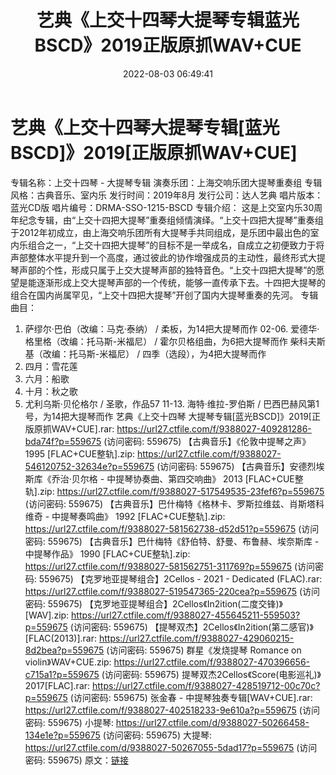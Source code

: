 ﻿---
title: 艺典《上交十四琴大提琴专辑蓝光BSCD》2019正版原抓WAV+CUE
date: 2022-08-03 06:49:41
categories: 古典音乐、新世纪、纯音雅乐
tags: 纯音雅乐
---
# 艺典《上交十四琴大提琴专辑[蓝光BSCD]》2019[正版原抓WAV+CUE]

专辑名称：上交十四琴 - 大提琴专辑
演奏乐团：上海交响乐团大提琴重奏组
专辑风格：古典音乐、室内乐
发行时间：2019年8月
发行公司：达人艺典
唱片版本：蓝光CD版
唱片编号：DRMA-SSO-1215-BSCD
专辑介绍：
这是上交室内乐30周年纪念专辑，由“上交十四把大提琴”重奏组倾情演绎。“上交十四把大提琴”重奏组于2012年初成立，由上海交响乐团所有大提琴手共同组成，是乐团中最出色的室内乐组合之一，“上交十四把大提琴”的目标不是一举成名，自成立之初便致力于将声部整体水平提升到一个高度，通过彼此的协作增强成员的主动性，最终形式大提琴声部的个性，形成只属于上交大提琴声部的独特音色。“上交十四把大提琴”的愿望是能逐渐形成上交大提琴声部的一个传统，能够一直传承下去。十四把大提琴的组合在国内尚属罕见，“上交十四把大提琴”开创了国内大提琴重奏的先河。
专辑曲目：
01. 萨缪尔·巴伯（改编：马克·泰纳） / 柔板，为14把大提琴而作
02-06. 爱德华·格里格（改编：托马斯-米福尼） / 霍尔贝格组曲，为6把大提琴而作
柴科夫斯基（改编：托马斯-米福尼） / 四季（选段），为4把大提琴而作
07. 四月：雪花莲
08. 六月：船歌
09. 十月：秋之歌
10. 尤利乌斯·贝伦格尔 / 圣歌，作品57
11-13. 海特·维拉-罗伯斯 / 巴西巴赫风第1号，为14把大提琴而作
艺典《上交十四琴 大提琴专辑[蓝光BSCD]》2019[正版原抓WAV+CUE].rar: https://url27.ctfile.com/f/9388027-409281286-bda74f?p=559675
(访问密码: 559675)
【古典音乐】《伦敦中提琴之声》 1995 [FLAC+CUE整轨].zip: https://url27.ctfile.com/f/9388027-546120752-32634e?p=559675
(访问密码: 559675)
【古典音乐】安德烈埃斯库《乔治·贝尔格 - 中提琴协奏曲、第四交响曲》 2013 [FLAC+CUE整轨].zip:
https://url27.ctfile.com/f/9388027-517549535-23fef6?p=559675
(访问密码: 559675)
【古典音乐】巴什梅特《格林卡、罗斯拉维兹、肖斯塔科维奇 - 中提琴奏鸣曲》 1992 [FLAC+CUE整轨].zip:
https://url27.ctfile.com/f/9388027-581562738-d52d51?p=559675
(访问密码: 559675)
【古典音乐】巴什梅特《舒伯特、舒曼、布鲁赫、埃奈斯库 - 中提琴作品》 1990 [FLAC+CUE整轨].zip:
https://url27.ctfile.com/f/9388027-581562751-311769?p=559675
(访问密码: 559675)
【克罗地亚提琴组合】2Cellos - 2021 - Dedicated (FLAC).rar: https://url27.ctfile.com/f/9388027-519547365-220cea?p=559675
(访问密码: 559675)
【克罗地亚提琴组合】2Cellos《In2ition(二度交锋)》[WAV].zip: https://url27.ctfile.com/f/9388027-455645211-559503?p=559675
(访问密码: 559675)
【提琴双杰】2Cellos《In2ition(第二感官)》[FLAC(2013)].rar: https://url27.ctfile.com/f/9388027-429060215-8d2bea?p=559675
(访问密码: 559675)
群星《发烧提琴 Romance on violin》WAV+CUE.zip: https://url27.ctfile.com/f/9388027-470396656-c715a1?p=559675
(访问密码: 559675)
提琴双杰2Cellos《Score(电影巡礼)》2017[FLAC].rar: https://url27.ctfile.com/f/9388027-428519712-00c70c?p=559675
(访问密码: 559675)
张金春 - 中提琴独奏专辑[WAV+CUE].rar: https://url27.ctfile.com/f/9388027-402518233-9e610a?p=559675
(访问密码: 559675)
小提琴: https://url27.ctfile.com/d/9388027-50266458-134e1e?p=559675
(访问密码: 559675)
大提琴: https://url27.ctfile.com/d/9388027-50267055-5dad17?p=559675
(访问密码: 559675)
原文：[链接](https://blog.sina.com.cn/s/blog_1647c7e7601030yo3.html)